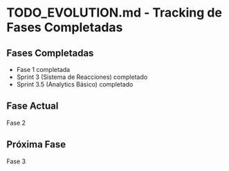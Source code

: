 # TODO_EVOLUTION.md - Tracking de Fases Completadas

## Fases Completadas

- Fase 1 completada
- Sprint 3 (Sistema de Reacciones) completado
- Sprint 3.5 (Analytics Básico) completado

## Fase Actual
Fase 2

## Próxima Fase
Fase 3